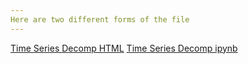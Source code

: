 ```yaml
---
Here are two different forms of the file
---
```


[Time Series Decomp HTML](TimeSeries.html) 
[Time Series Decomp ipynb](TimeSeries.ipynb) 
